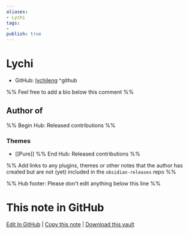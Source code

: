 ```yaml
---
aliases:
- Lychi
tags:
- 
publish: true
---
```


# Lychi

- GitHub: [lychileng](https://github.com/lychileng/) ^github
<!-- - Discord: `@` ^discord-->
<!-- - Website: <https://> ^website-->
<!-- - [[Publish sites|Publish site]]: <https://> ^publish-->

%% Feel free to add a bio below this comment %%


## Author of

%% Begin Hub: Released contributions %%

### Themes
- [[Pure]]
%% End Hub: Released contributions %%

%% Add links to any plugins, themes or other notes that the author has created but are not (yet) included in the `obsidian-releases` repo %%

<!--
### Unlisted plugins
-->

<!--
### Others
-->

<!--
## Sponsor this author
-->

<!-- - [[GitHub sponsors]]: [Sponsor @lychileng on GitHub Sponsors](https://github.com/sponsors/lychileng) ^github-sponsor-->
<!-- - [[Buy me a coffee]]: <https://> ^buy-me-a-coffee-->
<!-- - [[PayPal]]: <https://> ^paypal-->
<!-- - [[Patreon]]: <https://> ^patreon-->

<!--
## Follow this author
-->

<!-- - [[YouTube Channels|On YouTube]]: <https://> ^youtube-->
<!-- - Twitter: <https://> ^twitter-->
<!-- - ... -->

%% Hub footer: Please don't edit anything below this line %%

# This note in GitHub

<span class="git-footer">[Edit In GitHub](https://github.dev/obsidian-community/obsidian-hub/blob/main/01%20-%20Community/People/lychileng.md "git-hub-edit-note") | [Copy this note](https://raw.githubusercontent.com/obsidian-community/obsidian-hub/main/01%20-%20Community/People/lychileng.md "git-hub-copy-note") | [Download this vault](https://github.com/obsidian-community/obsidian-hub/archive/refs/heads/main.zip "git-hub-download-vault") </span>
